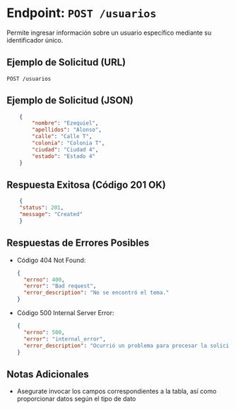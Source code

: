# Endpoint: `POST /usuarios`

Permite ingresar información sobre un usuario específico mediante su identificador único.

## Ejemplo de Solicitud (URL)
```http
POST /usuarios
```
## Ejemplo de Solicitud (JSON)
```json
    {
        "nombre": "Ezequiel",
        "apellidos": "Alonso",
        "calle": "Calle T",
        "colonia": "Colonia T",
        "ciudad": "Ciudad 4",
        "estado": "Estado 4"
    }
```

## Respuesta Exitosa (Código 201 OK)
```json
    {
    "status": 201,
    "message": "Created"
    }
```

## Respuestas de Errores Posibles
- Código 404 Not Found:

  ```json
  {
    "errno": 400,
    "error": "Bad request",
    "error_description": "No se encontró el tema."
  }
  ```

- Código 500 Internal Server Error:
  ```json
  {
    "errno": 500,
    "error": "internal_error",
    "error_description": "Ocurrió un problema para procesar la solicitud"
  }
  ``` 

## Notas Adicionales

- Asegurate invocar los campos correspondientes a la tabla, así como proporcionar datos según el tipo de dato